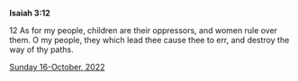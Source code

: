 **Isaiah 3:12**

12 As for my people, children are their oppressors, and women rule over them. O my people, they which lead thee cause thee to err, and destroy the way of thy paths.

[Sunday 16-October, 2022](https://t.me/s/daily_scripture)
